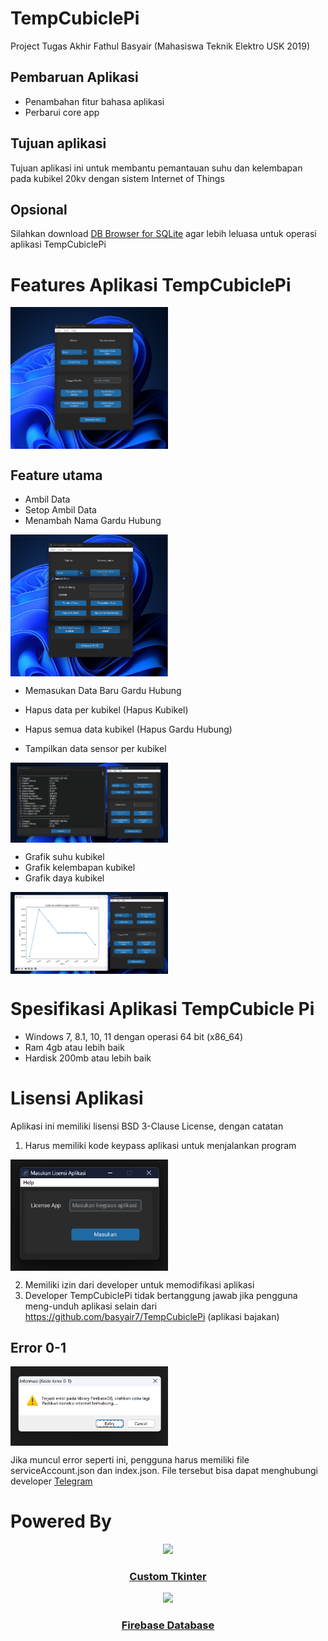 # TempCubiclePi
Project Tugas Akhir Fathul Basyair (Mahasiswa Teknik Elektro USK 2019)

## Pembaruan Aplikasi
- Penambahan fitur bahasa aplikasi
- Perbarui core app

## Tujuan aplikasi
Tujuan aplikasi ini untuk membantu pemantauan suhu dan kelembapan pada kubikel 20kv dengan sistem Internet of Things

## Opsional
Silahkan download <a href="https://sqlitebrowser.org/dl/">DB Browser for SQLite</a> agar lebih leluasa untuk operasi aplikasi TempCubiclePi

# Features Aplikasi TempCubiclePi
<img align="center" src="./images/tempcubiclepi-interface.png" width="50%">

## Feature utama
- Ambil Data
- Setop Ambil Data
- Menambah Nama Gardu Hubung
<img align="center" src="./images/feature1.png" width="50%">

- Memasukan Data Baru Gardu Hubung
- Hapus data per kubikel (Hapus Kubikel)
- Hapus semua data kubikel (Hapus Gardu Hubung)

- Tampilkan data sensor per kubikel
<img align="center" src="./images/feature-tampilkan-data.png" width="50%">

- Grafik suhu kubikel
- Grafik kelembapan kubikel
- Grafik daya kubikel
<img align="center" src="./images/feature-grafik-suhu.png" width="50%">

# Spesifikasi Aplikasi TempCubicle Pi
- Windows 7, 8.1, 10, 11 dengan operasi 64 bit (x86_64)
- Ram 4gb atau lebih baik
- Hardisk 200mb atau lebih baik

# Lisensi Aplikasi
Aplikasi ini memiliki lisensi BSD 3-Clause License, dengan catatan
1. Harus memiliki kode keypass aplikasi untuk menjalankan program

<img align="center" src="./images/require-keypass.png" width="50%">

2. Memiliki izin dari developer untuk memodifikasi aplikasi
3. Developer TempCubiclePi tidak bertanggung jawab jika pengguna meng-unduh aplikasi selain dari https://github.com/basyair7/TempCubiclePi (aplikasi bajakan)

## Error 0-1
<img align="center" src="./images/error0-1.png" width="50%">

Jika muncul error seperti ini, pengguna harus memiliki file serviceAccount.json dan index.json. 
File tersebut bisa dapat menghubungi developer <a href="https://t.me/ahul7" target="_blank">Telegram</a>

# Powered By
<p align="center">
    <a href="https://customtkinter.tomschimansky.com/" target="_blank">
        <picture>
            <source media="(prefers-color-scheme: dark)" srcset="https://raw.githubusercontent.com/TomSchimansky/CustomTkinter/master/documentation_images/CustomTkinter_logo_dark.png">
            <img src="https://raw.githubusercontent.com/TomSchimansky/CustomTkinter/master/documentation_images/CustomTkinter_logo_light.png" width="50%">
        </picture>
    </a>
</p>

<h3 align="center"><a href="https://customtkinter.tomschimansky.com/" target="_blank">Custom Tkinter</a></h3>

<p align="center">
    <a href="https://firebase.google.com/" target="_blank">
        <img src="https://www.gstatic.com/devrel-devsite/prod/v4adef427db21a4cd79f489fce8da23c25ef3f53705a17ddcb0611ee166b2e610/firebase/images/lockup.svg" width="30%">
    </a>
</p>

<h3 align="center"><a href="https://firebase.google.com/" target="_blank">Firebase Database</a></h3>

